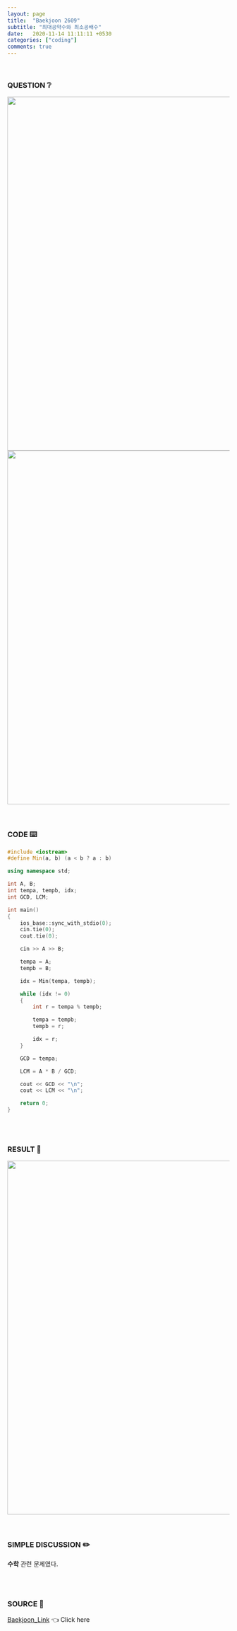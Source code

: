 ```yaml
---
layout: page
title:  "Baekjoon 2609"
subtitle: "최대공약수와 최소공배수"
date:   2020-11-14 11:11:11 +0530
categories: ["coding"]
comments: true
---
```


<br>

### QUESTION ❔

<img src="{{ '/assets/baekjoon/2609.jpg' }}" style="width: 800px; height: auto; margin-left: auto; margin-right: auto; display: block;">
<img src="{{ '/assets/baekjoon/2609a.jpg' }}" style="width: 800px; height: auto; margin-left: auto; margin-right: auto; display: block;">  

<br>
<br>

### CODE ⌨️

```c++
#include <iostream>
#define Min(a, b) (a < b ? a : b)

using namespace std;

int A, B;
int tempa, tempb, idx;
int GCD, LCM;

int main()
{
	ios_base::sync_with_stdio(0);
	cin.tie(0);
	cout.tie(0);

	cin >> A >> B;

	tempa = A;
	tempb = B;

	idx = Min(tempa, tempb);

	while (idx != 0)
	{
		int r = tempa % tempb;

		tempa = tempb;
		tempb = r;

		idx = r;
	}

	GCD = tempa;

	LCM = A * B / GCD;

	cout << GCD << "\n";
	cout << LCM << "\n";

	return 0;
}
```  

<br>
<br>

### RESULT 💛

<img src="{{ '/assets/baekjoon/2609r.jpg' }}" style="width: 800px; height: auto; margin-left: auto; margin-right: auto; display: block;">  

<br>
<br>

### SIMPLE DISCUSSION ✏️

**수학** 관련 문제였다.  

<br>
<br>

### SOURCE 💎

[Baekjoon_Link][link] 👈 Click here  

<br>

<script src="https://utteranc.es/client.js"
        repo="DCherish/DCherish.github.io"
        issue-term="pathname"
        theme="boxy-light"
        crossorigin="anonymous"
        async>
</script>

[link]: https://www.acmicpc.net/problem/2609